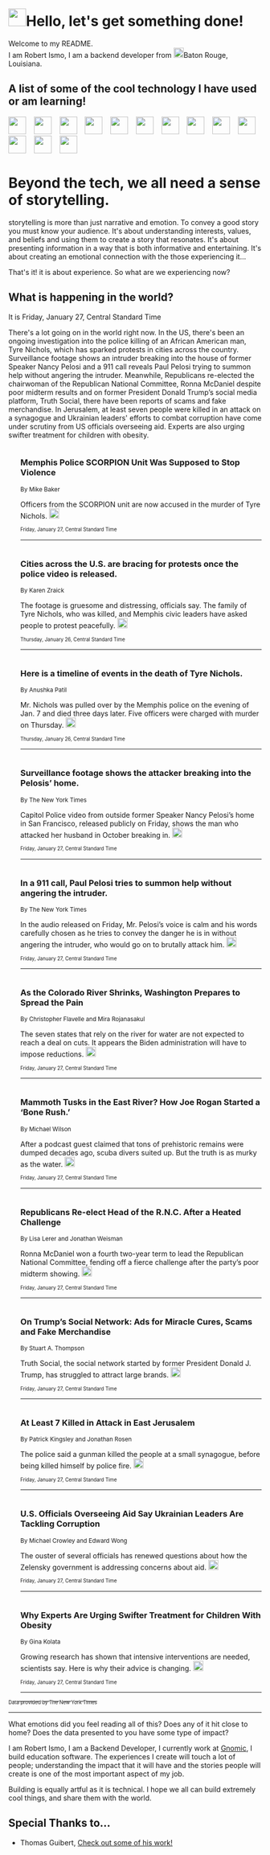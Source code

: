 <h1><img src="https://emojis.slackmojis.com/emojis/images/1643514375/3493/hot-coffee.gif?1643514375" width="35"/>Hello, let's get something done!</h1>

<p>Welcome to my README.<br/>
I am Robert Ismo, I am a backend developer from <img src="https://emojis.slackmojis.com/emojis/images/1638395689/50435/moulin_rouge.png?1638395689" width="20"/>Baton Rouge, Louisiana.</p>
<h2>A list of some of the cool technology I have used or am learning!</h2>
<p>
<img src="https://emojis.slackmojis.com/emojis/images/1643516091/21142/meow_bongotap.gif?1643516091" width="35" alt="">
<img src="https://img.shields.io/badge/Favorite%20Frontend%20Framework-SvelteKit-f83903" alt="">
<img src="https://img.shields.io/badge/Second%20Favorite-Vue-40b581" alt="">
<img src="https://img.shields.io/badge/Most%20Used%20Runtime-Nodejs-78b061" alt="">
<img src="https://emojis.slackmojis.com/emojis/images/1643517416/34482/fire.gif?1643517416" width="35" alt="">
<img src="https://img.shields.io/badge/Javascript%20But%20Better-Typescript-0078ca" alt="">
<img src="https://img.shields.io/badge/Favorite%20Language-Elixir-3e244d" alt="">
<img src="https://img.shields.io/badge/Containerize%20Everything-Docker-6ac9ef" alt="">
<img src="https://emojis.slackmojis.com/emojis/images/1643514596/5999/meow_party.gif?1643514596" width="35" alt="">
<img src="https://img.shields.io/badge/API%20Love%20Language-Graphql-de32a5" alt="">
<img src="https://img.shields.io/badge/Our%20Favorite%20Version%20Controller-Git-e94f33" alt="">
<img src="https://img.shields.io/badge/Favorite%20Database-Redis-d42d1d" alt="">
<img src="https://emojis.slackmojis.com/emojis/images/1643514559/5584/deployparrot.gif?1643514559" width="35" alt="">
<img src="https://img.shields.io/badge/Container%20Interstate-RabbitMQ-f66200" alt="">
<img src="https://img.shields.io/badge/Gotta%20Learn-Kubernetes-316adf" alt="">
<img src="https://img.shields.io/badge/Really%20Mature%20Now-WASM-654fef" alt="">
<img src="https://emojis.slackmojis.com/emojis/images/1666642497/61942/dance_vibe.gif?1666642497" width="35" alt="">
<img src="https://img.shields.io/badge/For%20My%20M1-ARM64-657d96" alt="">
<img src="https://img.shields.io/badge/Loving%20This%20So%20Much-TailwindCSS-17bcb5" alt="">
<img src="https://img.shields.io/badge/Cool%20Build%20Tool-Vite-f9cb24" alt="">
<img src="https://emojis.slackmojis.com/emojis/images/1669231376/62819/working-on-it.gif?1669231376" width="35" alt="">
<img src="https://img.shields.io/badge/Fun%20and%20Easy%20Database-MongoDB-5f8c49" alt="">
<img src="https://img.shields.io/badge/JS%20Life%20Support-NPM-c73737" alt="">
<img src="https://img.shields.io/badge/I%20Liked%20It-DynamoDB-0073b9" alt="">
<img src="https://emojis.slackmojis.com/emojis/images/1643514045/46/question.gif?1643514045" width="35" alt="">
<img src="https://img.shields.io/badge/cool-React-60d6f9" alt="">
<img src="https://img.shields.io/badge/Future%20Big%20Project-Lambda-f37e00" alt="">
<img src="https://img.shields.io/badge/NPM%20But%20Better-PNPM-f1aa07" alt="">
<img src="https://emojis.slackmojis.com/emojis/images/1643514943/9662/fbwow.gif?1643514943" width="35" alt="">
<img src="https://img.shields.io/badge/First%20Language-C-662079" alt="">
<img src="https://img.shields.io/badge/Where%20I%20Deploy%20Frontend-Vercel-000000" alt="">
<img src="https://img.shields.io/badge/Who%20Does%20not%20Want%20an%20App-Swift-f9492a" alt="">
<img src="https://emojis.slackmojis.com/emojis/images/1643514058/151/javascript.png?1643514058" width="35" alt="">
<img src="https://img.shields.io/badge/cool-Python-fbd542" alt="">
<img src="https://img.shields.io/badge/Favorite%20Something-Stripe-656cdc" alt="">
<img src="https://img.shields.io/badge/Of%20Course-HTML5-ed6327" alt="">
<img src="https://emojis.slackmojis.com/emojis/images/1660415405/60731/bomb.gif?1660415405" width="35" alt="">
<img src="https://img.shields.io/badge/hate-CSS-2964ec" alt="">
<img src="https://img.shields.io/badge/Learning-CircleCI-141215" alt="">
<img src="https://img.shields.io/badge/Learning-Rust-fbbb3b" alt="">
<img src="https://emojis.slackmojis.com/emojis/images/1660415397/60712/writing-hand.gif?1660415397" width="35" alt="">
<img src="https://img.shields.io/badge/Dev%20Browser%20of%20Choice-Firefox-cc4e26" alt="">
<img src="https://img.shields.io/badge/Recoverying%20From%20Windows-UNIX-1781e3" alt="">
<img src="https://img.shields.io/badge/LOVE-LogSeq-90c1c2" alt="">
<img src="https://emojis.slackmojis.com/emojis/images/1643514066/223/kirby.gif?1643514066" width="35" alt="">
<img src="https://img.shields.io/badge/Daily%20Driver-MacOS-e6e6e8" alt="">
<img src="https://img.shields.io/badge/Git%20Server-Github-000000" alt="">
<img src="https://img.shields.io/badge/enjoyable-EC2-f17428" alt="">
<img src="https://emojis.slackmojis.com/emojis/images/1643514239/2069/excited.gif?1643514239" width="35" alt="">
</p>
<h1>Beyond the tech, we all need a sense of storytelling.</h1>
<p>storytelling is more than just narrative and emotion. To convey a good story you must know your audience. It's about understanding interests, values, and beliefs and using them to create a story that resonates. It's about presenting information in a way that is both informative and entertaining. It's about creating an emotional connection with the those experiencing it...</p>
<p>That's it! it is about experience. So what are we experiencing now?</p>
<h2>What is happening in the world?</h2>
<p>It is Friday, January 27, Central Standard Time</p>
<p>
There&#39;s a lot going on in the world right now. In the US, there&#39;s been an ongoing investigation into the police killing of an African American man, Tyre Nichols, which has sparked protests in cities across the country. Surveillance footage shows an intruder breaking into the house of former Speaker Nancy Pelosi and a 911 call reveals Paul Pelosi trying to summon help without angering the intruder. Meanwhile, Republicans re-elected the chairwoman of the Republican National Committee, Ronna McDaniel despite poor midterm results and on former President Donald Trump’s social media platform, Truth Social, there have been reports of scams and fake merchandise. In Jerusalem, at least seven people were killed in an attack on a synagogue and Ukrainian leaders&#39; efforts to combat corruption have come under scrutiny from US officials overseeing aid. Experts are also urging swifter treatment for children with obesity.</p>
<ol>
<img src="https://img.shields.io/badge/-us-blue" alt="">
<h3>Memphis Police SCORPION Unit Was Supposed to Stop Violence</h3>
<sub>By Mike Baker</sub>
<p>Officers from the SCORPION unit are now accused in the murder of Tyre Nichols.  <a href="https://nyti.ms/405yh4e"><img src="https://developer.nytimes.com/files/poweredby_nytimes_30b.png?v=1583354208352" height="20"></a></p>
<sub><sub>Friday, January 27, Central Standard Time</sub></sub>
<hr/>
<img src="https://img.shields.io/badge/-us-blue" alt="">
<h3>Cities across the U.S. are bracing for protests once the police video is released.</h3>
<sub>By Karen Zraick</sub>
<p>The footage is gruesome and distressing, officials say. The family of Tyre Nichols, who was killed, and Memphis civic leaders have asked people to protest peacefully.  <a href="https://nyti.ms/3HkAbpg"><img src="https://developer.nytimes.com/files/poweredby_nytimes_30b.png?v=1583354208352" height="20"></a></p>
<sub><sub>Thursday, January 26, Central Standard Time</sub></sub>
<hr/>
<img src="https://img.shields.io/badge/-us-blue" alt="">
<h3>Here is a timeline of events in the death of Tyre Nichols.</h3>
<sub>By Anushka Patil</sub>
<p>Mr. Nichols was pulled over by the Memphis police on the evening of Jan. 7 and died three days later. Five officers were charged with murder on Thursday.  <a href="https://nyti.ms/3wyJugk"><img src="https://developer.nytimes.com/files/poweredby_nytimes_30b.png?v=1583354208352" height="20"></a></p>
<sub><sub>Thursday, January 26, Central Standard Time</sub></sub>
<hr/>
<img src="https://img.shields.io/badge/-us-blue" alt="">
<h3>Surveillance footage shows the attacker breaking into the Pelosis’ home.</h3>
<sub>By The New York Times</sub>
<p>Capitol Police video from outside former Speaker Nancy Pelosi’s home in San Francisco, released publicly on Friday, shows the man who attacked her husband in October breaking in.  <a href="https://nyti.ms/3Y0KghJ"><img src="https://developer.nytimes.com/files/poweredby_nytimes_30b.png?v=1583354208352" height="20"></a></p>
<sub><sub>Friday, January 27, Central Standard Time</sub></sub>
<hr/>
<img src="https://img.shields.io/badge/-us-blue" alt="">
<h3>In a 911 call, Paul Pelosi tries to summon help without angering the intruder.</h3>
<sub>By The New York Times</sub>
<p>In the audio released on Friday, Mr. Pelosi’s voice is calm and his words carefully chosen as he tries to convey the danger he is in without angering the intruder, who would go on to brutally attack him.  <a href="https://nyti.ms/3kOakOO"><img src="https://developer.nytimes.com/files/poweredby_nytimes_30b.png?v=1583354208352" height="20"></a></p>
<sub><sub>Friday, January 27, Central Standard Time</sub></sub>
<hr/>
<img src="https://img.shields.io/badge/-climate-blue" alt="">
<h3>As the Colorado River Shrinks, Washington Prepares to Spread the Pain</h3>
<sub>By Christopher Flavelle and Mira Rojanasakul</sub>
<p>The seven states that rely on the river for water are not expected to reach a deal on cuts. It appears the Biden administration will have to impose reductions.  <a href="https://nyti.ms/3XYZrb9"><img src="https://developer.nytimes.com/files/poweredby_nytimes_30b.png?v=1583354208352" height="20"></a></p>
<sub><sub>Friday, January 27, Central Standard Time</sub></sub>
<hr/>
<img src="https://img.shields.io/badge/-nyregion-blue" alt="">
<h3>Mammoth Tusks in the East River? How Joe Rogan Started a ‘Bone Rush.’</h3>
<sub>By Michael Wilson</sub>
<p>After a podcast guest claimed that tons of prehistoric remains were dumped decades ago, scuba divers suited up. But the truth is as murky as the water.  <a href="https://nyti.ms/40aZQt5"><img src="https://developer.nytimes.com/files/poweredby_nytimes_30b.png?v=1583354208352" height="20"></a></p>
<sub><sub>Friday, January 27, Central Standard Time</sub></sub>
<hr/>
<img src="https://img.shields.io/badge/-us-blue" alt="">
<h3>Republicans Re-elect Head of the R.N.C. After a Heated Challenge</h3>
<sub>By Lisa Lerer and Jonathan Weisman</sub>
<p>Ronna McDaniel won a fourth two-year term to lead the Republican National Committee, fending off a fierce challenge after the party’s poor midterm showing.  <a href="https://nyti.ms/3HaJRSV"><img src="https://developer.nytimes.com/files/poweredby_nytimes_30b.png?v=1583354208352" height="20"></a></p>
<sub><sub>Friday, January 27, Central Standard Time</sub></sub>
<hr/>
<img src="https://img.shields.io/badge/-technology-blue" alt="">
<h3>On Trump’s Social Network: Ads for Miracle Cures, Scams and Fake Merchandise</h3>
<sub>By Stuart A. Thompson</sub>
<p>Truth Social, the social network started by former President Donald J. Trump, has struggled to attract large brands.  <a href="https://nyti.ms/3wAQyJ4"><img src="https://developer.nytimes.com/files/poweredby_nytimes_30b.png?v=1583354208352" height="20"></a></p>
<sub><sub>Friday, January 27, Central Standard Time</sub></sub>
<hr/>
<img src="https://img.shields.io/badge/-world-blue" alt="">
<h3>At Least 7 Killed in Attack in East Jerusalem</h3>
<sub>By Patrick Kingsley and Jonathan Rosen</sub>
<p>The police said a gunman killed the people at a small synagogue, before being killed himself by police fire.  <a href="https://nyti.ms/3wAWl1p"><img src="https://developer.nytimes.com/files/poweredby_nytimes_30b.png?v=1583354208352" height="20"></a></p>
<sub><sub>Friday, January 27, Central Standard Time</sub></sub>
<hr/>
<img src="https://img.shields.io/badge/-us-blue" alt="">
<h3>U.S. Officials Overseeing Aid Say Ukrainian Leaders Are Tackling Corruption</h3>
<sub>By Michael Crowley and Edward Wong</sub>
<p>The ouster of several officials has renewed questions about how the Zelensky government is addressing concerns about aid.  <a href="https://nyti.ms/3XYZlQP"><img src="https://developer.nytimes.com/files/poweredby_nytimes_30b.png?v=1583354208352" height="20"></a></p>
<sub><sub>Friday, January 27, Central Standard Time</sub></sub>
<hr/>
<img src="https://img.shields.io/badge/-health-blue" alt="">
<h3>Why Experts Are Urging Swifter Treatment for Children With Obesity</h3>
<sub>By Gina Kolata</sub>
<p>Growing research has shown that intensive interventions are needed, scientists say. Here is why their advice is changing.  <a href="https://nyti.ms/3HDPH0N"><img src="https://developer.nytimes.com/files/poweredby_nytimes_30b.png?v=1583354208352" height="20"></a></p>
<sub><sub>Friday, January 27, Central Standard Time</sub></sub>
<hr/>
</ol>
<a href="https://developer.nytimes.com"><sub><sub>Data provided by The New York Times</sub></sub></a>
<hr/>
<p>What emotions did you feel reading all of this? Does any of it hit close to home? Does the data presented to you have some type of impact?</p>
<p>I am Robert Ismo, I am a Backend Developer, I currently work at <a href="https://gnomic.education/">Gnomic</a>, I build education software. The experiences I create will touch a lot of people; understanding the impact that it will have and the stories people will create is one of the most important aspect of my job.</p>
<p>Building is equally artful as it is technical. I hope we all can build extremely cool things, and share them with the world.</p>
<h2>Special Thanks to...</h2>
<ul>
<li>Thomas Guibert, <a href="https://github.com/thmsgbrt/thmsgbrt">Check out some of his work!</a></li>
</ul>
